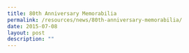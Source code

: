 ```yaml
---
title: 80th Anniversary Memorabilia
permalink: /resources/news/80th-anniversary-memorabilia/
date: 2015-07-08
layout: post
description: ""
---
```

